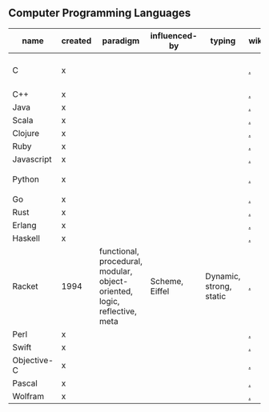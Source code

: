 ## Computer Programming Languages

name        | created | paradigm | influenced-by | typing | wiki | function definition
------------|---------|----------|---------------|--------|------|---------------------
C           | x       |          |               |        | [.](https://en.wikipedia.org/wiki/C_(programming_language)) | `int main ( int argc , char *argv[]) {}`
C++         | x       |          |               |        | [.](https://en.wikipedia.org/wiki/C%2B%2B) |
Java        | x       |          |               |        | [.](https://en.wikipedia.org/wiki/Java_(programming_language)) |
Scala       | x       |          |               |        | [.](https://en.wikipedia.org/wiki/Scala_(programming_language)) |
Clojure     | x       |          |               |        | [.](https://en.wikipedia.org/wiki/Clojure) |
Ruby        | x       |          |               |        | [.](https://en.wikipedia.org/wiki/Ruby_(programming_language)) |
Javascript  | x       |          |               |        | [.](https://en.wikipedia.org/wiki/JavaScript) |
Python      | x       |          |               |        | [.](https://en.wikipedia.org/wiki/Python_(programming_language)) | `def main(*args, **kwargs):`
Go          | x       |          |               |        | [.](https://en.wikipedia.org/wiki/Rust_(programming_language)) |
Rust        | x       |          |               |        | [.](https://en.wikipedia.org/wiki/Rust_(programming_language)) |
Erlang      | x       |          |               |        | [.](https://en.wikipedia.org/wiki/Erlang_(programming_language)) |
Haskell     | x       |          |               |        | [.](https://en.wikipedia.org/wiki/Haskell_(programming_language)) |
Racket      | 1994    | functional, procedural, modular, object-oriented, logic, reflective, meta | Scheme, Eiffel | Dynamic, strong, static | [.](https://en.wikipedia.org/wiki/Racket_(programming_language)) | [lambda](https://docs.racket-lang.org/guide/lambda.html), [define](https://docs.racket-lang.org/guide/define.html)
Perl        | x       |          |               |        | [.](https://en.wikipedia.org/wiki/Perl_6) |
Swift       | x       |          |               |        | [.](https://en.wikipedia.org/wiki/Swift_(programming_language)) |
Objective-C | x       |          |               |        | [.](https://en.wikipedia.org/wiki/Objective-C) |
Pascal      | x       |          |               |        | [.](https://en.wikipedia.org/wiki/Pascal) |
Wolfram     | x       |          |               |        | [.](https://en.wikipedia.org/wiki/Wolfram_Language) |
